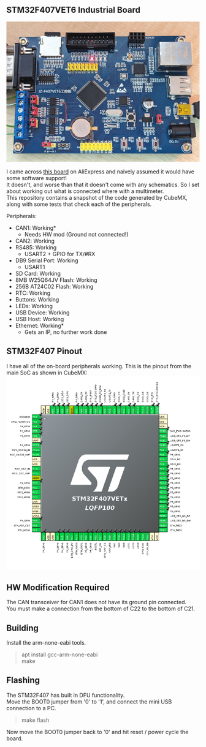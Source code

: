 ## STM32F407VET6 Industrial Board
![](Docs/STM32F407VET6_Industrial_Board.jpg)

I came across [this board](https://www.aliexpress.com/item/1005002760530120.html) on AliExpress and naively assumed it would have some software support!<br/>
It doesn't, and worse than that it doesn't come with any schematics.
So I set about working out what is connected where with a multimeter.<br/>
This repository contains a snapshot of the code generated by CubeMX, along with some tests that check each of the peripherals.

Peripherals:
 - CAN1: Working*
   - Needs HW mod (Ground not connected!)
 - CAN2: Working
 - RS485: Working
   - USART2 + GPIO for TX/#RX
 - DB9 Serial Port: Working
   - USART1
 - SD Card: Working
 - 8MB W25Q64JV Flash: Working
 - 256B AT24C02 Flash: Working
 - RTC: Working
 - Buttons: Working
 - LEDs: Working
 - USB Device: Working
 - USB Host: Working
 - Ethernet: Working*
   - Gets an IP, no further work done

## STM32F407 Pinout
I have all of the on-board peripherals working. This is the pinout from the main SoC as shown in CubeMX:
![](Docs/JZ-F407VET6_Pinout.png)

## HW Modification Required
The CAN transceiver for CAN1 does not have its ground pin connected.<br/>
You must make a connection from the bottom of C22 to the bottom of C21.

## Building
Install the arm-none-eabi tools.
> apt install gcc-arm-none-eabi <br/>
> make

## Flashing
The STM32F407 has built in DFU functionality.<br/>
Move the BOOT0 jumper from '0' to '1', and connect the mini USB connection to a PC. 

> make flash

Now move the BOOT0 jumper back to '0' and hit reset / power cycle the board.
